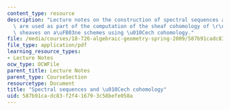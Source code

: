 ```yaml
---
content_type: resource
description: "Lecture notes on the construction of spectral sequences and how they\
  \ are used as part of the computation of the sheaf cohomology of \r\nquasicoherent\
  \ sheaves on a\uFB03ne schemes using \u010Cech cohomology."
file: /media/courses/18-726-algebraic-geometry-spring-2009/587b91cadc83f2f416793c58befe058a_MIT18_726s09_lec21_spectral.pdf
file_type: application/pdf
learning_resource_types:
- Lecture Notes
ocw_type: OCWFile
parent_title: Lecture Notes
parent_type: CourseSection
resourcetype: Document
title: "Spectral sequences and \u010Cech cohomology"
uid: 587b91ca-dc83-f2f4-1679-3c58befe058a
---
```

